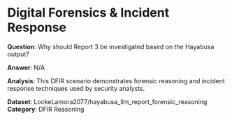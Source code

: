 # Digital Forensics & Incident Response

**Question**: Why should Report 3 be investigated based on the Hayabusa output?

**Answer**: N/A

**Analysis**: This DFIR scenario demonstrates forensic reasoning and incident response techniques used by security analysts.

**Dataset**: LockeLamora2077/hayabusa_llm_report_forensic_reasoning
**Category**: DFIR Reasoning

